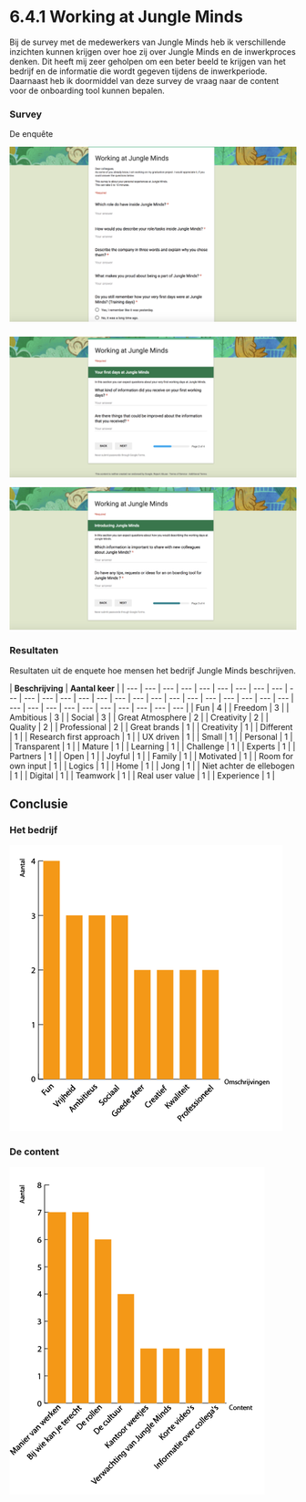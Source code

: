 # 6.4.1 Working at Jungle Minds

Bij de survey met de medewerkers van Jungle Minds heb ik verschillende inzichten kunnen krijgen over hoe zij over Jungle Minds en de inwerkproces denken. Dit heeft mij zeer geholpen om een beter beeld te krijgen van het bedrijf en de informatie die wordt gegeven tijdens de inwerkperiode. Daarnaast heb ik doormiddel van deze survey de vraag naar de content voor de onboarding tool kunnen bepalen.

### Survey

De enquête

![caption](../../.gitbook/assets/screen-shot-2018-04-02-at-19.41.19.png)

### 

![Afbeelding ...: caption](../../.gitbook/assets/working_at_jungle_2.png)

![Afbeelding ...: caption](../../.gitbook/assets/working_at_jungle_3.png)

### Resultaten

Resultaten uit de enquete hoe mensen het bedrijf Jungle Minds beschrijven.

| **Beschrijving** | **Aantal keer** |
| --- | --- | --- | --- | --- | --- | --- | --- | --- | --- | --- | --- | --- | --- | --- | --- | --- | --- | --- | --- | --- | --- | --- | --- | --- | --- | --- | --- | --- | --- | --- | --- | --- | --- | --- |
| Fun | 4 |
| Freedom | 3 |
| Ambitious | 3 |
| Social | 3 |
| Great Atmosphere | 2 |
| Creativity | 2 |
| Quality | 2 |
| Professional | 2 |
| Great brands | 1 |
| Creativity | 1 |
| Different | 1 |
| Research first approach | 1 |
| UX driven | 1 |
| Small | 1 |
| Personal | 1 |
| Transparent | 1 |
| Mature | 1 |
| Learning | 1 |
| Challenge | 1 |
| Experts | 1 |
| Partners | 1 |
| Open | 1 |
| Joyful | 1 |
| Family | 1 |
| Motivated | 1 |
| Room for own input | 1 |
| Logics | 1 |
| Home | 1 |
| Jong | 1 |
| Niet achter de ellebogen | 1 |
| Digital | 1 |
| Teamwork | 1 |
| Real user value | 1 |
| Experience | 1 |



## Conclusie

### Het bedrijf

![Afbeelding ...: caption](../../.gitbook/assets/tabel_cultuur_bedrijf%20%281%29.png)

### De content

![Afbeelding ...: caption](../../.gitbook/assets/tabel_vraag_naar_content.png)



